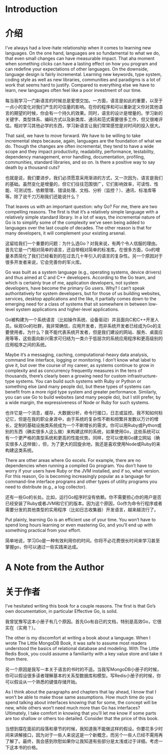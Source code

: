 # Introduction
# 介绍
I’ve always had a love-hate relationship when it comes to learning new languages. On the one hand, languages are so fundamental to what we do, that even small changes can have measurable impact. That aha moment when something clicks can have a lasting effect on how you program and can redefine your expectations of other languages. On the downside, language design is fairly incremental. Learning new keywords, type system, coding style as well as new libraries, communities and paradigms is a lot of work that seems hard to justify. Compared to everything else we have to learn, new languages often feel like a poor investment of our time.

每当我学习一门新语言的时候总是爱恨交加。一方面，语言是如此的重要，以至于一点小的变化对我们产生的可估量的影响。在你的程序和可以重新定义你对其他语言的期望的时候，你会有一个持久的效果。同时，语言的设计是增量的。学习新的关键字、类型体系、编码方式以及新类库、通讯和范式需要很多工作，但又很难评估。相对学习其他必学的东西，学习新语言让我们常常感觉是对时间的投入很大。

That said, we have to move forward. We have to be willing to take incremental steps because, again, languages are the foundation of what we do. Though the changes are often incremental, they tend to have a wide scope and they impact productivity, readability, performance, testability, dependency management, error handling, documentation, profiling, communities, standard libraries, and so on. Is there a positive way to say death by a thousand cuts?

也就是说，我们要进步。我们必须愿意采用渐进的方式，又一次因为，语言是我们的基础。虽然变化是增量的，但它们往往范围很广，它们影响效率，可读性、性能、可测试性、依赖管理、错误处理、文档、分析（监控？）、通讯、标准库等等。除了说千刀万剐我们还能说什么？

That leaves us with an important question: why Go? For me, there are two compelling reasons. The first is that it’s a relatively simple language with a relatively simple standard library. In a lot of ways, the incremental nature of Go is to simplify some of the complexity we’ve seen being added to languages over the last couple of decades. The other reason is that for many developers, it will complement your existing arsenal.

这留给我们一个重要的问题：为什么选Go？对我来说，有两个令人信服的理由。首先它是一门相对简单的语言，还自带相对简单的标准库。在很多方面，Go的增量本质简化了我们已经看到的在过去几十年引入的语言的复杂性。另一个原因对于很多开发者来说，它会完善你的军火库。

Go was built as a system language (e.g., operating systems, device drivers) and thus aimed at C and C++ developers. According to the Go team, and which is certainly true of me, application developers, not system developers, have become the primary Go users. Why? I can’t speak authoritatively for system developers, but for those of us building websites, services, desktop applications and the like, it partially comes down to the emerging need for a class of systems that sit somewhere in between low-level system applications and higher-level applications.

Go被构建为一个系统语言（比如操作系统、设备驱动）并且面向C和C++开发人员。纵观Go的社群，我非常确信，应用开发者，而非系统开发者已经成为Go的主要使用者。为什么？我不能代表系统开发者，但是我们建设的网站、服务、桌面应用等等，这些面向新兴需求可归结为一类介于低层次的系统应用程序和更高级别的应用程序之间的系统。

Maybe it’s a messaging, caching, computational-heavy data analysis, command line interface, logging or monitoring. I don’t know what label to give it, but over the course of my career, as systems continue to grow in complexity and as concurrency frequently measures in the tens of thousands, there’s clearly been a growing need for custom infrastructure-type systems. You can build such systems with Ruby or Python or something else (and many people do), but these types of systems can benefit from a more rigid type system and greater performance. Similarly, you can use Go to build websites (and many people do), but I still prefer, by a wide margin, the expressiveness of Node or Ruby for such systems.

也许它是一个消息，缓存，大数据分析，命令行接口，日志或监控。我不知如何标记它，但是在我的职业身涯中，由于系统的复杂性不断和频繁并发数以万计的增长，定制的基础设施类系统成为一个不断增长的需求。你可以用Ruby或Python或别的东西（确实很多人这么做）来构建这样的系统，如果使用Go，这些系统可以有一个更严格的类型系统和更高的性能优势。同样，您可以使用Go建立网站（确实很多人这样做），但，为了更大的回旋余地，我还是喜欢使用Node或Ruby的来构建这类系统。

There are other areas where Go excels. For example, there are no dependencies when running a compiled Go program. You don’t have to worry if your users have Ruby or the JVM installed, and if so, what version. For this reason, Go is becoming increasingly popular as a language for command-line interface programs and other types of utility programs you need to distribute (e.g., a log collector).

还有一些Go的长处。比如，运行Go程序时没有依赖。你不需要担心你的用户是否已经安装了Ruby或者JVM和它们的版本。因为这个原因，Go作为命令行程序或者需要分发的其他类型的实用程序（比如日志收集器）开发语言，越来越流行了。

Put plainly, learning Go is an efficient use of your time. You won’t have to spend long hours learning or even mastering Go, and you’ll end up with something practical from your effort.

简单地说，学习Go是一种有效利用你的时间。你将不必花费很长时间来学习甚至掌握go，你可以通过一些实践来达成。

# A Note from the Author
# 关于作者

I’ve hesitated writing this book for a couple reasons. The first is that Go’s own documentation, in particular Effective Go, is solid.

我曾犹豫写这本小册子有几个原因。首先Go有自已的文档，特别是高效Go，它很实在（实用？）。

The other is my discomfort at writing a book about a language. When I wrote The Little MongoDB Book, it was safe to assume most readers understood the basics of relational database and modeling. With The Little Redis Book, you could assume a familiarity with a key value store and take it from there.

另一个原因是我写一本关于语言的书时的不适。当我写MongoDB小册子的时候，你可以假设很多读者理解基本的关系型数据库和模型。写Redis小册子的时候，你可以假设从一个熟悉的键值存储开始。

As I think about the paragraphs and chapters that lay ahead, I know that I won’t be able to make those same assumptions. How much time do you spend talking about interfaces knowing that for some, the concept will be new, while others won’t need much more than Go has interfaces? Ultimately, I take comfort in knowing that you’ll let me know if some parts are too shallow or others too detailed. Consider that the price of this book.

当想到摆在面前的段落和章节的时候，我知道我不能做这样的假设。你要花多少时间来讲解接口，因为对于一些人来说这是一个新概念，而另个一些人已经不需用再了解了。最终，我会感到欣慰如果你让我知道有些部分是太浅或过于详细。考虑一下这本书的价格。
